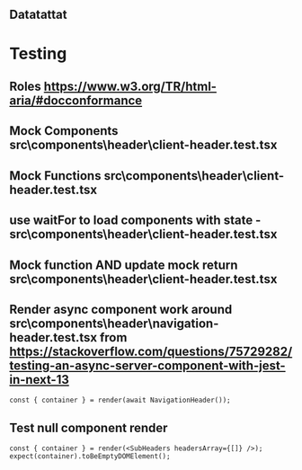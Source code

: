## Datatattat

# Testing

## Roles https://www.w3.org/TR/html-aria/#docconformance

## Mock Components src\components\header\client-header.test.tsx

## Mock Functions src\components\header\client-header.test.tsx

## use waitFor to load components with state - src\components\header\client-header.test.tsx

## Mock function AND update mock return src\components\header\client-header.test.tsx

## Render async component work around src\components\header\navigation-header.test.tsx from https://stackoverflow.com/questions/75729282/testing-an-async-server-component-with-jest-in-next-13

`const { container } = render(await NavigationHeader());`

## Test null component render

`const { container } = render(<SubHeaders headersArray={[]} />); expect(container).toBeEmptyDOMElement();`

